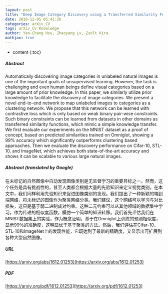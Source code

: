 ```yaml
---
layout: post
title: "Deep Image Category Discovery using a Transferred Similarity Function"
date: 2016-12-05 05:41:26
categories: arXiv_CV
tags: arXiv_CV Knowledge
author: Yen-Chang Hsu, Zhaoyang Lv, Zsolt Kira
mathjax: true
---
```


* content
{:toc}

##### Abstract
Automatically discovering image categories in unlabeled natural images is one of the important goals of unsupervised learning. However, the task is challenging and even human beings define visual categories based on a large amount of prior knowledge. In this paper, we similarly utilize prior knowledge to facilitate the discovery of image categories. We present a novel end-to-end network to map unlabeled images to categories as a clustering network. We propose that this network can be learned with contrastive loss which is only based on weak binary pair-wise constraints. Such binary constraints can be learned from datasets in other domains as transferred similarity functions, which mimic a simple knowledge transfer. We first evaluate our experiments on the MNIST dataset as a proof of concept, based on predicted similarities trained on Omniglot, showing a 99\% accuracy which significantly outperforms clustering based approaches. Then we evaluate the discovery performance on Cifar-10, STL-10, and ImageNet, which achieves both state-of-the-art accuracy and shows it can be scalable to various large natural images.

##### Abstract (translated by Google)
在未标记的自然图像中自动发现图像类别是无监督学习的重要目标之一。然而，这个任务是具有挑战性的，甚至人类都会根据大量的先验知识来定义视觉类别。在本文中，我们同样利用先验知识来促进图像类别的发现。我们提出了一种新颖的端到端网络，将未标记的图像作为聚类网络分类。我们建议，这个网络可以学习与对比损失，这只是基于弱二进制成对约束。这种二元约束可以从其他领域的数据集中学习，作为传递的相似度函数，模仿一个简单的知识转移。我们首先评估我们在MNIST数据集上的实验，作为概念证明，基于在Omniglot上训练的预测相似度，显示99％的准确度，这明显优于基于聚类的方法。然后，我们评估在Cifar-10，STL-10和ImageNet上的发现性能，它既达到了最新的精确度，又显示出可扩展到各种大型自然图像。

##### URL
[https://arxiv.org/abs/1612.01253](https://arxiv.org/abs/1612.01253)

##### PDF
[https://arxiv.org/pdf/1612.01253](https://arxiv.org/pdf/1612.01253)

